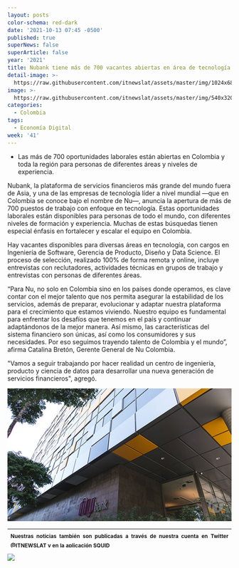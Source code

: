 ```yaml
---
layout: posts
color-schema: red-dark
date: '2021-10-13 07:45 -0500'
published: true
superNews: false
superArticle: false
year: '2021'
title: Nubank tiene más de 700 vacantes abiertas en área de tecnología
detail-image: >-
  https://raw.githubusercontent.com/itnewslat/assets/master/img/1024x680/Nubank-g.jpg
image: >-
  https://raw.githubusercontent.com/itnewslat/assets/master/img/540x320/Nubank-p.jpg
categories:
  - Colombia
tags:
  - Economía Digital
week: '41'
---
```

- Las más de 700 oportunidades laborales están abiertas en Colombia y toda la región para personas de diferentes áreas y niveles de experiencia.

 
Nubank, la plataforma de servicios financieros más grande del mundo fuera de Asia, y una de las empresas de tecnología líder a nivel mundial —que en Colombia se conoce bajo el nombre de Nu—, anuncia la apertura de más de 700 puestos de trabajo con enfoque en tecnología. Estas oportunidades laborales están disponibles para personas de todo el mundo, con diferentes niveles de formación y experiencia. Muchas de estas búsquedas tienen especial énfasis en fortalecer y escalar el equipo en Colombia.
 
Hay vacantes disponibles para diversas áreas en tecnología, con cargos en Ingeniería de Software, Gerencia de Producto, Diseño y Data Science. El proceso de selección, realizado 100% de forma remota y online, incluye entrevistas con reclutadores, actividades técnicas en grupos de trabajo y entrevistas con personas de diferentes áreas.
 
“Para Nu, no solo en Colombia sino en los países donde operamos, es clave contar con el mejor talento que nos permita asegurar la estabilidad de los servicios, además de preparar, evolucionar y adaptar nuestra plataforma para el crecimiento que estamos viviendo. Nuestro equipo es fundamental para enfrentar los desafíos que tenemos en el país y continuar adaptándonos de la mejor manera. Así mismo, las características del sistema financiero son únicas, así como los consumidores y sus necesidades. Por eso seguimos trayendo talento de Colombia y el mundo”, afirma Catalina Bretón, Gerente General de Nu Colombia.
 
"Vamos a seguir trabajando por hacer realidad un centro de ingeniería, producto y ciencia de datos para desarrollar una nueva generación de servicios financieros", agregó.

![](https://raw.githubusercontent.com/itnewslat/assets/master/img/540x320/Nubank-p.jpg)

<table style="height: 42px;" width="569">
<tbody>
<tr>
<td style="text-align: justify;"><sub><strong>Nuestras noticias también son publicadas a través de nuestra cuenta en Twitter <a href="https://twitter.com/itnewslat?lang=es">@ITNEWSLAT</a> y en la aplicación <a href="https://squidapp.co/en/">SQUID</a></strong></sub></td>
</tr>
</tbody>
</table>

<img src="https://tracker.metricool.com/c3po.jpg?hash=56f88a41e39ab42c063cc51676587a04"/>
